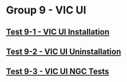 Group 9 - VIC UI
=======

[Test 9-1 - VIC UI Installation](9-1-VIC-UI-Installer.md)
-
[Test 9-2 - VIC UI Uninstallation](9-2-VIC-UI-Uninstaller.md)
-
[Test 9-3 - VIC UI NGC Tests](9-3-VIC-UI-NGC-tests.md)
-

